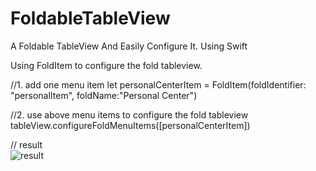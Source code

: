 # FoldableTableView
A Foldable TableView And Easily Configure It. Using Swift

Using FoldItem to configure the fold tableview.

//1. add one menu item
let personalCenterItem = FoldItem(foldIdentifier: "personalItem", foldName:"Personal Center")

//2. use above menu items to configure the fold tableview 
tableView.configureFoldMenuItems([personalCenterItem])

// result 
<br>
<img src="https://github.com/liuwin7/FoldableTableView/tree/master/FoldableTableView/animationView.gif"  alt="result" />

